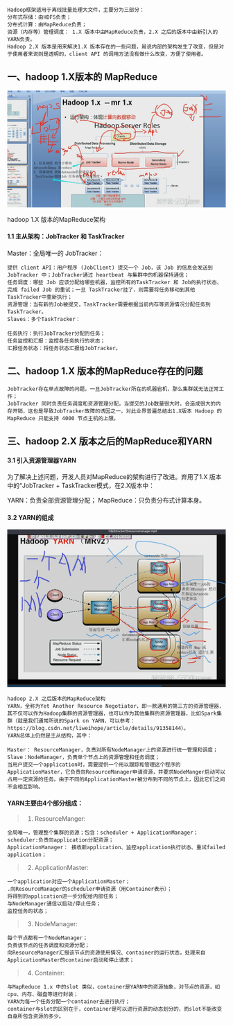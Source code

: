 
> 
	Hadoop框架适用于离线批量处理大文件，主要分为三部分：
	分布式存储：由HDFS负责；
	分布式计算：由MapReduce负责；
	资源（内存等）管理调度： 1.X 版本中由MapReduce负责，2.X 之后的版本中由新引入的YARN负责。
	Hadoop 2.X 版本是用来解决1.X 版本存在的一些问题，虽说内部的架构发生了改变，但是对于使用者来说则是透明的，client API 的调用方法没有做什么改变，方便了使用者。

## 一、hadoop 1.X版本的 MapReduce


![Image text](https://github.com/1367379258/BigDataEd/blob/master/hadoop/photo/Hadoop%201.x-mr1.x.jpg)

hadoop 1.X 版本的MapReduce架构
#### 1.1 主从架构：JobTracker 和 TaskTracker
Master：全局唯一的 JobTracker：

	提供 client API：用户程序 (JobClient) 提交一个 Job，该 Job 的信息会发送到 JobTracker 中；JobTracker通过 heartbeat 与集群中的机器保持通信；
	任务调度：哪些 Job 应该分配给哪些机器，监控所有的TaskTracker 和 Job的执行状态、完成 failed Job 的重试；一旦 TaskTracker挂了，则需要将任务移动到其他TaskTracker中重新执行；
	资源管理：当有新的Job被提交，TaskTracker需要根据当前内存等资源情况分配任务到TaskTracker。
	Slaves：多个TaskTracker：

	任务执行：执行JobTracker分配的任务；
	任务监控和汇报：监控各任务执行的状态；
	汇报任务状态：将任务状态汇报给JobTracker。
	
## 二、hadoop 1.X 版本的MapReduce存在的问题

	JobTracker存在单点故障的问题，一旦JobTracker所在的机器宕机，那么集群就无法正常工作；
	JobTracker 同时负责任务调度和资源管理分配，当提交的Job数量很大时，会造成很大的内存开销，这也是导致JobTracker故障的诱因之一，对此业界普遍总结出1.X版本 Hadoop 的 MapReduce 只能支持 4000 节点主机的上限。
	
## 三、hadoop 2.X 版本之后的MapReduce和YARN

#### 3.1 引入资源管理器YARN
为了解决上述问题，开发人员对MapReduce的架构进行了改进。弃用了1.X 版本中的“JobTracker + TaskTracker模式，在2.X版本中：

YARN：负责全部资源管理分配；
MapReduce：只负责分布式计算本身。
#### 3.2 YARN的组成
![Image text](https://github.com/1367379258/BigDataEd/blob/master/hadoop/photo/Hadoop_MRV2.jpg)

>
	hadoop 2.X 之后版本的MapReduce架构
	YARN，全称为Yet Another Resource Negotiator，即一款通用的第三方的资源管理器，其不仅可以作为Hadoop集群的资源管理器，也可以作为其他集群的资源管理器，比如Spark集群（就是我们通常所说的Spark on YARN，可以参考：https://blog.csdn.net/liweihope/article/details/91358144）。
	YARN总体上仍然是主从结构，其中：

	Master： ResourceManager，负责对所有NodeManager上的资源进行统一管理和调度；
	Slave：NodeManager，负责单个节点上的资源管理和任务调度；
	当用户提交一个application时，需要提供一个用以跟踪和管理这个程序的ApplicationMaster，它负责向ResourceManager申请资源，并要求NodeManger启动可以占用一定资源的任务。由于不同的ApplicationMaster被分布到不同的节点上，因此它们之间不会相互影响。

####  YARN主要由4个部分组成：
> 1. ResourceManger:

	全局唯一，管理整个集群的资源；包含：scheduler + ApplicationManager；
	scheduler:负责向application分配资源；
	ApplicationManager： 接收新application、监控application执行状态、重试failed application；
	
>2. ApplicationMaster:

	一个application对应一个ApplicationMaster；
	.向ResourceManager的scheduler申请资源（用Container表示）；
	将得到的application进一步分配给内部任务；
	与NodeManager通信以启动/停止任务；
	监控任务的状态；
	
> 3. NodeManager:

	每个节点都有一个NodeManager；
	负责该节点的任务调度和资源分配；
	向ResourceManager汇报该节点的资源使用情况、container的运行状态，处理来自ApplicationMaster的container启动和停止请求；
> 4. Container:

	与MapReduce 1.x 中的slot 类似，container是YARN中的资源抽象，对节点的资源，如cpu、内存、磁盘等进行封装；
	YARN为每一个任务分配一个container去进行执行；
	container与slot的区别在于，container是可以进行资源的动态划分的，而slot不能改变自身所包含资源的多少。
